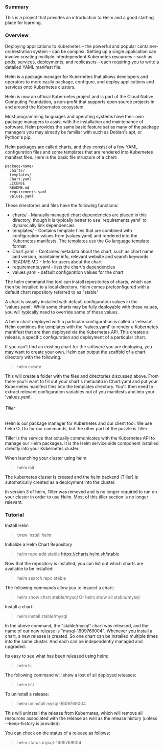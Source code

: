### Summary

This is a project that provides an introduction to Helm and a good starting place for learning.

### Overview

Deploying applications to Kubernetes – the powerful and popular container-orchestration system – can
be complex. Setting up a single application can involve creating multiple interdependent Kubernetes
resources – such as pods, services, deployments, and replicasets – each requiring you to write a 
detailed YAML manifest file.

Helm is a package manager for Kubernetes that allows developers and operators to more easily 
package, configure, and deploy applications and services onto Kubernetes clusters.

Helm is now an official Kubernetes project and is part of the Cloud Native Computing Foundation, a 
non-profit that supports open source projects in and around the Kubernetes ecosystem.

Most programming languages and operating systems have their own package managers to assist with the 
installation and maintenance of software. Helm provides the same basic feature set as many of the 
package managers you may already be familiar with such as Debian's apt, or Python's pip.

Helm packages are called charts, and they consist of a few YAML configuration files and some 
templates that are rendered into Kubernetes manifest files. Here is the basic file structure of a
chart:
```
package-name/
  charts/
  templates/
  Chart.yaml
  LICENSE
  README.md
  requirements.yaml
  values.yaml
  ```
These directories and files have the following functions:
* charts/  - Manually managed chart dependencies are placed in this directory, though it is 
    typically better to use 'requirements.yaml' to dynamcially link dependencies
* templates/  - Contains template files that are combined with configuration values from (values.yaml)
    and rendered into the Kubernetes manifests. The templates use the Go language template format
* Chart.yaml  - Containes metadata about the chart, such as chart name and version, maintainer info,
    relevant website and search keywords
* README.MD  - Info for users about the chart
* requirements.yaml  - lists the chart's dependencies
* values.yaml  - default configuration values for the chart

The helm command line tool can install repositories of charts, which can then be installed to a 
local directory. Helm comes prefconfigured with a default chart repository referred to as "stable"

A chart is usually installed with default configuration values in the 'values.yaml'. While some charts
may be fully deployable with these values, you will typically need to override some of these values.

A helm chart deployed with a particular configuration is called a 'release'. Helm combines the
templates with the 'values.yaml' to render a Kubernetes mantifest that are then deployed via
the Kubernetes API. This creates a release, a specific configuration and deployment of a particular
chart.

If you can't find an existing chart for the software you are deploying, you may want to create your
own. Helm can output the scaffold of a chart directory with the following:
> helm create <chart-name>

This will create a folder with the files and directories discussed above. From there you'll want
to fill out your chart's metadata in Chart.yaml and put your Kubernetes manifest files into the 
templates directory. You'll then need to extract relevant configuration variables out of you manifests
and into your 'values.yaml'.

###### Tiller

Helm is our package manager for Kubernetes and our client tool. We use helm CLI to for our commands,
but the other part of the puzzle is Tiller

Tiller is the service that actually communicates with the Kubernetes API to manage our Helm packages.
It is the Helm service side component installed directly into your Kubernetes cluster.

When launching your cluster using helm:
> helm init

The kubernetes cluster is created and the helm backend (Tiller) is automatically created as a deployment
into the cluster.


In version 3 of helm, Tiller was removed and is no longer required to run on your cluster in order to
use Helm. Most of this tiller section is no longer relevant.


### Tutorial

Install Helm
> brew install helm

Initialize a Helm Chart Repository
> helm repo add stable https://charts.helm.sh/stable

Now that the repository is installed, you can list out which charts are available
to be installed:
> helm search repo stable

The following commands allow you to inspect a chart:
> helm show chart stable/mysql
Or
> helm show all stable/mysql

Install a chart:
> helm install stable/mysql

In the above command, the "stable/mysql" chart was released, and the name of our new release
is "mysql-1609769004". Whenever you install a chart, a new release is created. So one chart can be installed
multiple times into the same cluster. And each can be independently managed and upgraded.

Its easy to see what has been released using helm:
> helm ls

The following command will show a lost of all deployed releases:
> helm list

To uninstall a release:
> helm uninstall mysql-1609769004

This will uninstall the release from Kubernetes, which will remove all resources associated with
the release as well as the release history (unless --keep-history is provided)

You can check on the status of a release as follows:
> helm status mysql-1609769004


